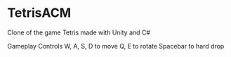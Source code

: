 # TetrisACM
Clone of the game Tetris made with Unity and C#

Gameplay Controls
W, A, S, D to move 
Q, E to rotate 
Spacebar to hard drop
